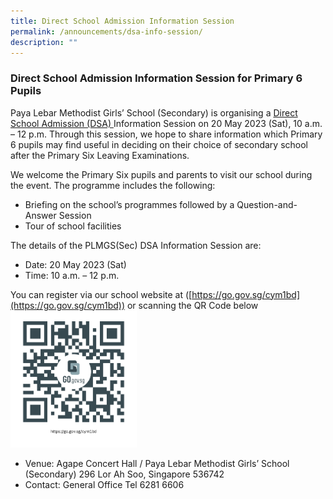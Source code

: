 ```yaml
---
title: Direct School Admission Information Session
permalink: /announcements/dsa-info-session/
description: ""
---
```

### Direct School Admission Information Session for Primary 6 Pupils

Paya Lebar Methodist Girls’ School (Secondary) is organising a [Direct School Admission (DSA) ](https://www.plmgss.moe.edu.sg/about-us/school-admission/direct-school-admission-dsa-sec/) Information Session on 20 May 2023 (Sat), 10 a.m. – 12 p.m. Through this session, we hope to share information which Primary 6 pupils may find useful in deciding on their choice of secondary school after the Primary Six Leaving Examinations.

We welcome the Primary Six pupils and parents to visit our school during the event. The programme includes the following:

* Briefing on the school’s programmes followed by a Question-and-Answer Session
* Tour of school facilities

The details of the PLMGS(Sec) DSA Information Session are:

- Date: 20 May 2023 (Sat)
- Time: 10 a.m. – 12 p.m. 


You can register via our school website at ([https://go.gov.sg/cym1bd](https://go.gov.sg/cym1bd)) or scanning the QR Code below
<img src="/images/qr_dsa_info_session_02.png" alt="" style="width:40%">
- Venue: Agape Concert Hall / Paya Lebar Methodist Girls’ School (Secondary)
            296 Lor Ah Soo, Singapore 536742
- Contact: General Office Tel 6281 6606